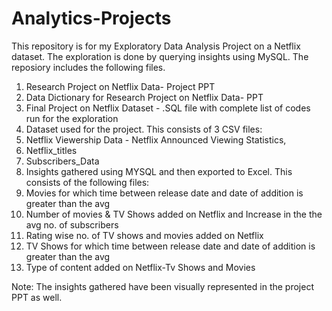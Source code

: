 # Analytics-Projects
This repository is for my Exploratory Data Analysis Project on a Netflix dataset. The exploration is done by querying insights using MySQL. 
The reposiory includes the following files. 
1. Research Project on Netflix Data- Project PPT 
2. Data Dictionary for Research Project on Netflix Data- PPT
3. Final Project on Netflix Dataset - .SQL file with complete list of codes run for the exploration 
4. Dataset used for the project. This consists of 3 CSV files: 
5. Netflix Viewership Data - Netflix Announced Viewing Statistics, 
6. Netflix_titles
7. Subscribers_Data
8. Insights gathered using MYSQL and then exported to Excel. This consists of the following files: 
9. Movies for which time between release date and date of addition is greater than the avg
10. Number of movies & TV Shows added on Netflix and Increase in the the avg no. of subscribers
11. Rating wise no. of TV shows and movies added on Netflix
12. TV Shows for which time between release date and date of addition is greater than the avg
13. Type of content added on Netflix-Tv Shows and Movies

Note: The insights gathered have been visually represented in the project PPT as well. 
